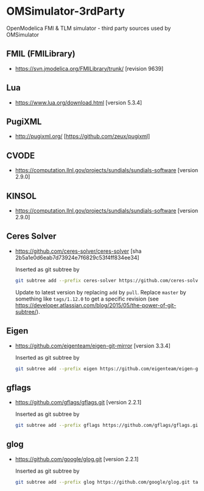 # OMSimulator-3rdParty

OpenModelica FMI &amp; TLM simulator - third party sources used by OMSimulator

## FMIL (FMILibrary)

- https://svn.jmodelica.org/FMILibrary/trunk/ [revision 9639]

## Lua

- https://www.lua.org/download.html [version 5.3.4]

## PugiXML

- http://pugixml.org/ [https://github.com/zeux/pugixml]

## CVODE

- https://computation.llnl.gov/projects/sundials/sundials-software [version 2.9.0]

## KINSOL

- https://computation.llnl.gov/projects/sundials/sundials-software [version 2.9.0]

## Ceres Solver

- https://github.com/ceres-solver/ceres-solver [sha 2b5a1e0d6eab7d73924e7f6829c53f4ff834ee34]

  Inserted as git subtree by
  ```bash
  git subtree add --prefix ceres-solver https://github.com/ceres-solver/ceres-solver.git master --squash
  ```
  Update to latest version by replacing `add` by `pull`. Replace `master` by something like `tags/1.12.0`
  to get a specific revision (see https://developer.atlassian.com/blog/2015/05/the-power-of-git-subtree/).

## Eigen

- https://github.com/eigenteam/eigen-git-mirror [version 3.3.4]

  Inserted as git subtree by

  ```bash
  git subtree add --prefix eigen https://github.com/eigenteam/eigen-git-mirror.git tags/3.3.4 --squash
  ```
## gflags

- https://github.com/gflags/gflags.git [version 2.2.1]

  Inserted as git subtree by

  ```bash
  git subtree add --prefix gflags https://github.com/gflags/gflags.git tags/v2.2.1 --squash
  ```

## glog

- https://github.com/google/glog.git [version 2.2.1]

  Inserted as git subtree by

  ```bash
  git subtree add --prefix glog https://github.com/google/glog.git tags/v0.3.5 --squash
  ```
